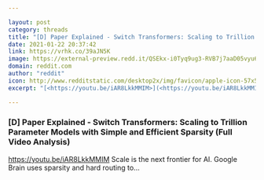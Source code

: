 ```yaml
---

layout: post
category: threads
title: "[D] Paper Explained - Switch Transformers: Scaling to Trillion Parameter Models with Simple and Efficient Sparsity (Full Video Analysis)"
date: 2021-01-22 20:37:42
link: https://vrhk.co/39aJN5K
image: https://external-preview.redd.it/QSEkx-i0Tyq9ug3-RVB7j7aaD05vyu6HrezKtBcRaxI.jpg?width=480&height=251.308900524&auto=webp&crop=480:251.308900524,smart&s=1e42c86b090e2bfb3f2fb023a43762932c1a9897
domain: reddit.com
author: "reddit"
icon: http://www.redditstatic.com/desktop2x/img/favicon/apple-icon-57x57.png
excerpt: "[<https://youtu.be/iAR8LkkMMIM>](<https://youtu.be/iAR8LkkMMIM>) Scale is the next frontier for AI. Google Brain uses sparsity and hard routing to..."

---
```


### [D] Paper Explained - Switch Transformers: Scaling to Trillion Parameter Models with Simple and Efficient Sparsity (Full Video Analysis)

[<https://youtu.be/iAR8LkkMMIM>](<https://youtu.be/iAR8LkkMMIM>) Scale is the next frontier for AI. Google Brain uses sparsity and hard routing to...